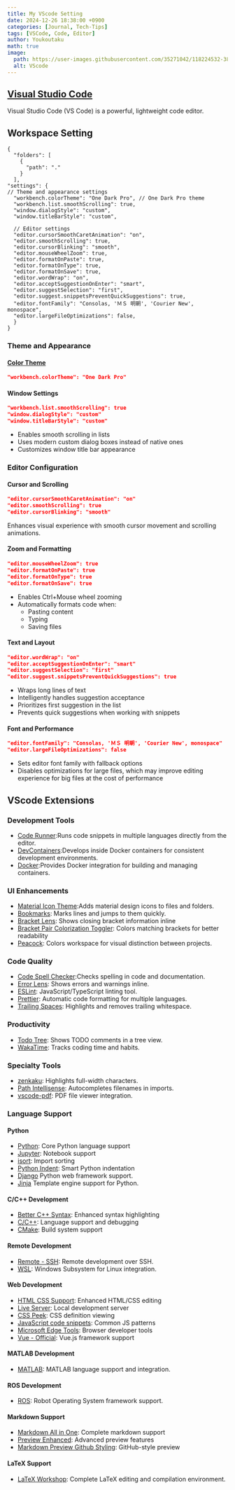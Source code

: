 ```yaml
---
title: My VScode Setting
date: 2024-12-26 18:38:00 +0900
categories: [Journal, Tech-Tips]
tags: [VSCode, Code, Editor]
author: Youkoutaku
math: true
image:
  path: https://user-images.githubusercontent.com/35271042/118224532-3842c400-b438-11eb-923d-a5f66fa6785a.png
  alt: VScode
---
```


## [Visual Studio Code](https://code.visualstudio.com/)
Visual Studio Code (VS Code) is a powerful, lightweight code editor.

## Workspace Setting

```
{
  "folders": [
    {
      "path": "."
    }
  ],
"settings": {
// Theme and appearance settings
  "workbench.colorTheme": "One Dark Pro", // One Dark Pro theme
  "workbench.list.smoothScrolling": true,
  "window.dialogStyle": "custom",
  "window.titleBarStyle": "custom",

  // Editor settings
  "editor.cursorSmoothCaretAnimation": "on",
  "editor.smoothScrolling": true,
  "editor.cursorBlinking": "smooth",
  "editor.mouseWheelZoom": true,
  "editor.formatOnPaste": true,
  "editor.formatOnType": true,
  "editor.formatOnSave": true,
  "editor.wordWrap": "on",
  "editor.acceptSuggestionOnEnter": "smart",
  "editor.suggestSelection": "first",
  "editor.suggest.snippetsPreventQuickSuggestions": true,
  "editor.fontFamily": "Consolas, 'ＭＳ 明朝', 'Courier New', monospace",
  "editor.largeFileOptimizations": false,
  }
}
```

### Theme and Appearance

#### [Color Theme](https://vscodethemes.com/)

```json
"workbench.colorTheme": "One Dark Pro"
```

#### Window Settings
```json
"workbench.list.smoothScrolling": true
"window.dialogStyle": "custom"
"window.titleBarStyle": "custom"
```
- Enables smooth scrolling in lists
- Uses modern custom dialog boxes instead of native ones
- Customizes window title bar appearance

### Editor Configuration

#### Cursor and Scrolling
```json
"editor.cursorSmoothCaretAnimation": "on"
"editor.smoothScrolling": true
"editor.cursorBlinking": "smooth"
```
Enhances visual experience with smooth cursor movement and scrolling animations.

#### Zoom and Formatting
```json
"editor.mouseWheelZoom": true
"editor.formatOnPaste": true
"editor.formatOnType": true
"editor.formatOnSave": true
```
- Enables Ctrl+Mouse wheel zooming
- Automatically formats code when:
  - Pasting content
  - Typing
  - Saving files

#### Text and Layout
```json
"editor.wordWrap": "on"
"editor.acceptSuggestionOnEnter": "smart"
"editor.suggestSelection": "first"
"editor.suggest.snippetsPreventQuickSuggestions": true
```
- Wraps long lines of text
- Intelligently handles suggestion acceptance
- Prioritizes first suggestion in the list
- Prevents quick suggestions when working with snippets

#### Font and Performance
```json
"editor.fontFamily": "Consolas, 'ＭＳ 明朝', 'Courier New', monospace"
"editor.largeFileOptimizations": false
```
- Sets editor font family with fallback options
- Disables optimizations for large files, which may improve editing experience for big files at the cost of performance

## VScode Extensions

### Development Tools
- [Code Runner](https://marketplace.visualstudio.com/items?itemName=formulahendry.code-runner):Runs code snippets in multiple languages directly from the editor.
- [DevContainers](https://marketplace.visualstudio.com/items?itemName=ms-vscode-remote.remote-containers):Develops inside Docker containers for consistent development environments.
- [Docker](https://marketplace.visualstudio.com/items?itemName=ms-azuretools.vscode-docker):Provides Docker integration for building and managing containers.

### UI Enhancements
- [Material Icon Theme](https://marketplace.visualstudio.com/items?itemName=PKief.material-icon-theme):Adds material design icons to files and folders.
- [Bookmarks](https://marketplace.visualstudio.com/items?itemName=alefragnani.Bookmarks): Marks lines and jumps to them quickly.
- [Bracket Lens](https://marketplace.visualstudio.com/items?itemName=wraith13.bracket-lens): Shows closing bracket information inline
- [Bracket Pair Colorization Toggler](https://marketplace.visualstudio.com/items?itemName=dzhavat.bracket-pair-toggler): Colors matching brackets for better readability
- [Peacock](https://marketplace.visualstudio.com/items?itemName=johnpapa.vscode-peacock): Colors workspace for visual distinction between projects.

### Code Quality
- [Code Spell Checker](https://marketplace.visualstudio.com/items?itemName=streetsidesoftware.code-spell-checker):Checks spelling in code and documentation.
- [Error Lens](https://marketplace.visualstudio.com/items?itemName=usernamehw.errorlens): Shows errors and warnings inline.
- [ESLint](https://marketplace.visualstudio.com/items?itemName=dbaeumer.vscode-eslint): JavaScript/TypeScript linting tool.
- [Prettier](https://marketplace.visualstudio.com/items?itemName=esbenp.prettier-vscode): Automatic code formatting for multiple languages.
- [Trailing Spaces](https://marketplace.visualstudio.com/items?itemName=shardulm94.trailing-spaces): Highlights and removes trailing whitespace.

### Productivity
- [Todo Tree](https://marketplace.visualstudio.com/items?itemName=Gruntfuggly.todo-tree): Shows TODO comments in a tree view.
- [WakaTime](https://marketplace.visualstudio.com/items?itemName=WakaTime.vscode-wakatime): Tracks coding time and habits.

### Specialty Tools
- [zenkaku](https://marketplace.visualstudio.com/items?itemName=mosapride.zenkaku): Highlights full-width characters.
- [Path Intellisense](https://marketplace.visualstudio.com/items?itemName=christian-kohler.path-intellisense): Autocompletes filenames in imports.
- [vscode-pdf](https://marketplace.visualstudio.com/items?itemName=tomoki1207.pdf): PDF file viewer integration.

### Language Support
#### Python
- [Python](https://marketplace.visualstudio.com/items?itemName=ms-python.python): Core Python language support
- [Jupyter](https://marketplace.visualstudio.com/items?itemName=ms-toolsai.jupyter): Notebook support
- [isort](https://marketplace.visualstudio.com/items?itemName=ms-python.isort): Import sorting
- [Python Indent](https://marketplace.visualstudio.com/items?itemName=KevinRose.vsc-python-indent): Smart Python indentation
- [Django](https://marketplace.visualstudio.com/items?itemName=batisteo.vscode-django)
Python web framework support.
- [Jinja](https://marketplace.visualstudio.com/items?itemName=wholroyd.jinja)
Template engine support for Python.

#### C/C++ Development
- [Better C++ Syntax](https://marketplace.visualstudio.com/items?itemName=jeff-hykin.better-cpp-syntax): Enhanced syntax highlighting
- [C/C++](https://marketplace.visualstudio.com/items?itemName=ms-vscode.cpptools): Language support and debugging
- [CMake](https://marketplace.visualstudio.com/items?itemName=twxs.cmake): Build system support

#### Remote Development
- [Remote - SSH](https://marketplace.visualstudio.com/items?itemName=ms-vscode-remote.remote-ssh): Remote development over SSH.
- [WSL](https://marketplace.visualstudio.com/items?itemName=ms-vscode-remote.remote-wsl): Windows Subsystem for Linux integration.

#### Web Development
- [HTML CSS Support](https://marketplace.visualstudio.com/items?itemName=ecmel.vscode-html-css): Enhanced HTML/CSS editing
- [Live Server](https://marketplace.visualstudio.com/items?itemName=ritwickdey.LiveServer): Local development server
- [CSS Peek](https://marketplace.visualstudio.com/items?itemName=pranaygp.vscode-css-peek): CSS definition viewing
- [JavaScript code snippets](https://marketplace.visualstudio.com/items?itemName=xabikos.JavaScriptSnippets): Common JS patterns
- [Microsoft Edge Tools](https://marketplace.visualstudio.com/items?itemName=ms-edgedevtools.vscode-edge-devtools): Browser developer tools
- [Vue - Official](https://marketplace.visualstudio.com/items?itemName=Vue.volar): Vue.js framework support

#### MATLAB Development
- [MATLAB](https://marketplace.visualstudio.com/items?itemName=Gimly81.matlab): MATLAB language support and integration.

#### ROS Development
- [ROS](https://marketplace.visualstudio.com/items?itemName=ms-iot.vscode-ros): Robot Operating System framework support.

#### Markdown Support
- [Markdown All in One](https://marketplace.visualstudio.com/items?itemName=yzhang.markdown-all-in-one): Complete markdown support
- [Preview Enhanced](https://marketplace.visualstudio.com/items?itemName=shd101wyy.markdown-preview-enhanced): Advanced preview features
- [Markdown Preview Github Styling](https://marketplace.visualstudio.com/items?itemName=bierner.markdown-preview-github-styles): GitHub-style preview

#### LaTeX Support
- [LaTeX Workshop](https://marketplace.visualstudio.com/items?itemName=James-Yu.latex-workshop): Complete LaTeX editing and compilation environment.
